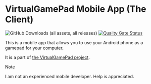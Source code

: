 # VirtualGamePad Mobile App (The Client)

![GitHub Downloads (all assets, all releases)](https://img.shields.io/github/downloads/kitswas/VirtualGamePad-Mobile/total) [![Quality Gate Status](https://sonarcloud.io/api/project_badges/measure?project=kitswas_VirtualGamePad-Mobile&metric=alert_status)](https://sonarcloud.io/summary/new_code?id=kitswas_VirtualGamePad-Mobile)

This is a mobile app that allows you to use your Android phone as a gamepad for your computer.

It is a part of [the VirtualGamePad project](https://kitswas.github.io/VirtualGamePad/).

> [!NOTE]  
> I am not an experienced mobile developer. Help is appreciated.
